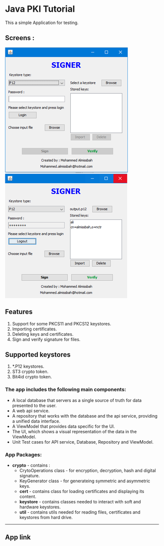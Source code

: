# Java PKI Tutorial
This a simple Application for testing.

## Screens :
![Drag Racing](signer.PNG) ![Drag Racing](singer_loggedin.PNG)


## Features
1. Support for some PKCS11 and PKCS12 keystores.
2. Importing certificates.
3. Deleting keys and certificates.
4. Sign and verify signature for files.

## Supported keystores
1. *.P12 keystores.
2. ST3 crypto token.
3. Bit4id crypto token.

### The app includes the following main components:

* A local database that servers as a single source of truth for data presented to the user.
* A web api service.
* A repository that works with the database and the api service, providing a unified data interface.
* A ViewModel that provides data specific for the UI.
* The UI, which shows a visual representation of the data in the ViewModel.
* Unit Test cases for API service, Database, Repository and ViewModel.

### App Packages:
* **crypto** - contains :
  * CrytoOperations class - for encryption, decryption, hash and digital signature.
  * KeyGenerator class - for generateing symmetric and asymmetric keys.
  * **cert** - contains class for loading certificates and displaying its content.
  * **keystore** - contains classes needed to interact with soft and hardware keystores.
  * **util** - contains utils needed for reading files, certificates and keystores from hard drive.


------
## App link
